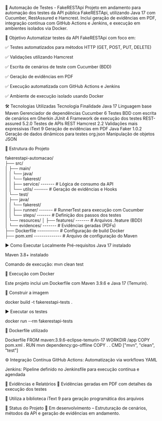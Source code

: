 🧪 Automação de Testes - FakeRESTApi
Projeto em andamento para automação dos testes da API pública FakeRESTApi, utilizando Java 17 com Cucumber, RestAssured e Hamcrest. Inclui geração de evidências em PDF, integração contínua com GitHub Actions e Jenkins, e execução em ambientes isolados via Docker.

🚀 Objetivo
Automatizar testes da API FakeRESTApi com foco em:

✅ Testes automatizados para métodos HTTP (GET, POST, PUT, DELETE)

✅ Validações utilizando Hamcrest

✅ Escrita de cenários de teste com Cucumber (BDD)

✅ Geração de evidências em PDF

✅ Execução automatizada com GitHub Actions e Jenkins

✅ Ambiente de execução isolado usando Docker

🛠️ Tecnologias Utilizadas
Tecnologia	Finalidade
Java 17	Linguagem base
Maven	Gerenciador de dependências
Cucumber 6	Testes BDD com escrita de cenários em Gherkin
JUnit 4	Framework de execução dos testes
REST-assured 5.2.0	Testes de APIs REST
Hamcrest 2.2	Validações mais expressivas
iText 9	Geração de evidências em PDF
Java Faker 1.0.2	Geração de dados dinâmicos para testes
org.json	Manipulação de objetos JSON


📁 Estrutura do Projeto

fakerestapi-automacao/                                                                                                      
├── src/                                                                                                                      
│   ├── main/                                                                                                   
│   │   └── java/                                                                                                               
│   │       └── fakerest/                                                                                                          
│   │           ├── service/  -------  # Lógica de consumo da API                                                              
│   │           └── utils/  -------   # Geração de evidências e Hooks                                                          
│   └── test/                                                                                                                      
│       ├── java/                                                                                                         
│       │   └── fakerest/                                                                                                         
│       │       ├── runner/  -------   # RunnerTest para execução com Cucumber                                                  
│       │       └── steps/  -------   # Definição dos passos dos testes                                                         
│       └── resources/
│           ├── features/  -------   # Arquivos .feature (BDD)                                                  
│           └── evidences/  -------   # Evidências geradas (PDFs)                                                  
├── Dockerfile  -----------           # Configuração de build Docker                                                  
├── pom.xml --------------           # Arquivo de configuração do Maven                                                  

             

▶️ Como Executar Localmente
Pré-requisitos
Java 17 instalado

Maven 3.8+ instalado

Comando de execução:
mvn clean test

🐳 Execução com Docker

Este projeto inclui um Dockerfile com Maven 3.9.6 e Java 17 (Temurin).

🔨 Construir a imagem

docker build -t fakerestapi-tests .

▶️ Executar os testes

docker run --rm fakerestapi-tests

📝 Dockerfile utilizado

Dockerfile
FROM maven:3.9.6-eclipse-temurin-17
WORKDIR /app
COPY pom.xml .
RUN mvn dependency:go-offline
COPY . .
CMD ["mvn", "clean", "test"]


⚙️ Integração Contínua
GitHub Actions: Automatização via workflows YAML

Jenkins: Pipeline definido no Jenkinsfile para execução contínua e agendada

🧾 Evidências e Relatórios
📄 Evidências geradas em PDF com detalhes da execução dos testes

💼 Utiliza a biblioteca iText 9 para geração programática dos arquivos

📌 Status do Projeto
🚧 Em desenvolvimento – Estruturação de cenários, métodos da API e geração de evidências em andamento.
